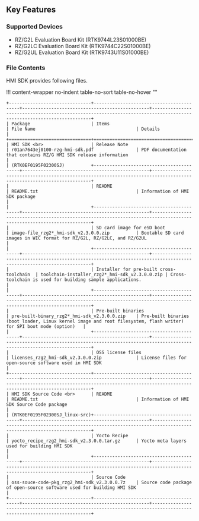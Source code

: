 ## Key Features

### Supported Devices

* RZ/G2L  Evaluation Board Kit (RTK9744L23S01000BE)
* RZ/G2LC Evaluation Board Kit (RTK9744C22S01000BE)
* RZ/G2UL Evaluation Board Kit (RTK9743U11S01000BE)

### File Contents

HMI SDK provides following files.

!!! content-wrapper no-indent table-no-sort table-no-hover ""

    +-------------------------------+------------------------------------------+------------------------------------------------+---------------------------------------------------------------------------------------------------------------------+
    | Package                       | Items                                    | File Name                                      | Details                                                                                                             |
    +===============================+==========================================+================================================+=====================================================================================================================+
    | HMI SDK <br>                  | Release Note                             | r01an7643ej0100-rzg-hmi-sdk.pdf                | PDF documentation that contains RZ/G HMI SDK release information                                                    |
    | (RTK0EF0195F02300SJ)          +------------------------------------------+------------------------------------------------+---------------------------------------------------------------------------------------------------------------------+
    |                               | README                                   | README.txt                                     | Information of HMI SDK package                                                                                      |
    |                               +------------------------------------------+------------------------------------------------+---------------------------------------------------------------------------------------------------------------------+
    |                               | SD card image for eSD boot               | image-file_rzg2*_hmi-sdk_v2.3.0.0.zip          | Bootable SD card images in WIC format for RZ/G2L, RZ/G2LC, and RZ/G2UL                                              |
    |                               +------------------------------------------+------------------------------------------------+---------------------------------------------------------------------------------------------------------------------+
    |                               | Installer for pre-built cross-toolchain  | toolchain-installer_rzg2*_hmi-sdk_v2.3.0.0.zip | Cross-toolchain is used for building sample applications.                                                           |
    |                               +------------------------------------------+------------------------------------------------+---------------------------------------------------------------------------------------------------------------------+
    |                               | Pre-built binaries                       | pre-built-binary_rzg2*_hmi-sdk_v2.3.0.0.zip    | Pre-built binaries (boot loader, Linux kernel image and root filesystem, flash writer) for SPI boot mode (option)   |
    |                               +------------------------------------------+------------------------------------------------+---------------------------------------------------------------------------------------------------------------------+
    |                               | OSS license files                        | licenses_rzg2_hmi-sdk_v2.3.0.0.zip             | License files for open-source software used in HMI SDK                                                              |
    +-------------------------------+------------------------------------------+------------------------------------------------+---------------------------------------------------------------------------------------------------------------------+
    | HMI SDK Source Code <br>      | README                                   | README.txt                                     | Information of HMI SDK Source Code package                                                                          |
    | (RTK0EF0195F02300SJ_linux-src)+------------------------------------------+------------------------------------------------+---------------------------------------------------------------------------------------------------------------------+
    |                               | Yocto Recipe                             | yocto_recipe_rzg2_hmi-sdk_v2.3.0.0.tar.gz      | Yocto meta layers used for building HMI SDK                                                                         |
    |                               +------------------------------------------+------------------------------------------------+---------------------------------------------------------------------------------------------------------------------+
    |                               | Source Code                              | oss-souce-code-pkg_rzg2_hmi-sdk_v2.3.0.0.7z    | Source code package of open-source software used for building HMI SDK                                               |
    +-------------------------------+------------------------------------------+------------------------------------------------+---------------------------------------------------------------------------------------------------------------------+

